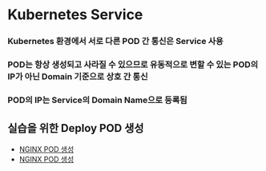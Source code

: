 # Kubernetes Service
### Kubernetes 환경에서 서로 다른 POD 간 통신은 Service 사용
### POD는 항상 생성되고 사라질 수 있으므로 유동적으로 변할 수 있는 POD의 IP가 아닌 Domain 기준으로 상호 간 통신
### POD의 IP는 Service의 Domain Name으로 등록됨 

## 실습을 위한 Deploy POD 생성
- [NGINX POD 생성](https://github.com/junghoon2/diamanti-k8s-bootcamp/blob/master/02.Deploy/nginx.yml)
- [NGINX POD 생성](../../02.Deploy/nginxhello-deploy.yml)

